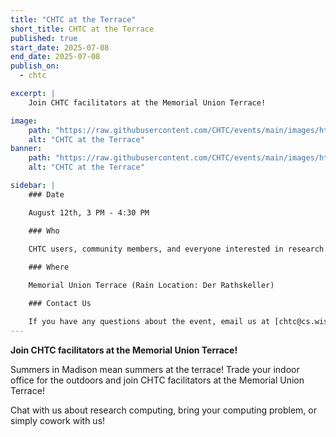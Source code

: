 ```yaml
---
title: "CHTC at the Terrace"
short_title: CHTC at the Terrace
published: true
start_date: 2025-07-08
end_date: 2025-07-08
publish_on:
  - chtc

excerpt: |
    Join CHTC facilitators at the Memorial Union Terrace!

image:
    path: "https://raw.githubusercontent.com/CHTC/events/main/images/htc24-terrace.jpg"
    alt: "CHTC at the Terrace"
banner:
    path: "https://raw.githubusercontent.com/CHTC/events/main/images/htc24-terrace.jpg"
    alt: "CHTC at the Terrace"

sidebar: |
    ### Date

    August 12th, 3 PM - 4:30 PM

    ### Who

    CHTC users, community members, and everyone interested in research computing.
    
    ### Where

    Memorial Union Terrace (Rain Location: Der Rathskeller)

    ### Contact Us

    If you have any questions about the event, email us at [chtc@cs.wisc.edu](mailto:chtc@cs.wisc.edu)
---
```


**Join CHTC facilitators at the Memorial Union Terrace!**

Summers in Madison mean summers at the terrace! Trade your indoor office for the outdoors and join CHTC facilitators at the Memorial Union Terrace! 

Chat with us about research computing, bring your computing problem, or simply cowork with us!
